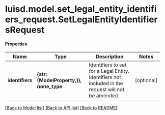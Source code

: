 # luisd.model.set_legal_entity_identifiers_request.SetLegalEntityIdentifiersRequest

#### Properties
Name | Type | Description | Notes
------------ | ------------- | ------------- | -------------
**identifiers** | **{str: (ModelProperty,)}, none_type** | Identifiers to set for a Legal Entity. Identifiers not included in the request will not be amended. | [optional] 

[[Back to Model list]](../../README.md#documentation-for-models) [[Back to API list]](../../README.md#documentation-for-api-endpoints) [[Back to README]](../../README.md)

